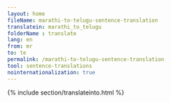```yaml
---
layout: home
fileName: marathi-to-telugu-sentence-translation
translatein: marathi_to_telugu
folderName : translate
lang: en
from: mr
to: te
permalink: /marathi-to-telugu-sentence-translation
tool: sentence-translations
nointernationalization: true
---
```

{% include section/translateinto.html %}
